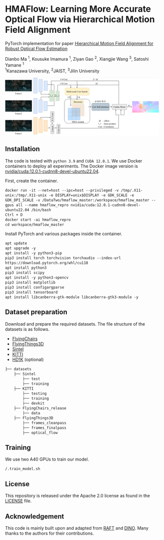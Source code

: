 # HMAFlow: Learning More Accurate Optical Flow via Hierarchical Motion Field Alignment
PyTorch implementation for paper [Hierarchical Motion Field Alignment for Robust Optical Flow Estimation](https://arxiv.org/abs/2409.05531)

Dianbo Ma <sup>1</sup>,
Kousuke Imamura <sup>1</sup>,
Ziyan Gao <sup>2</sup>,
Xiangjie Wang <sup>3</sup>,
Satoshi Yamane <sup>1</sup>
<br>
<sup>1</sup>Kanazawa University,  <sup>2</sup>JAIST,  <sup>3</sup>Jilin University<br/>

<img src="hmaflow.png">

## Installation
The code is tested with `python 3.9` and `CUDA 12.0.1`. We use Docker containers to deploy all experiments. The Docker image version is [nvidia/cuda:12.0.1-cudnn8-devel-ubuntu22.04](https://hub.docker.com/r/nvidia/cuda/tags?name=12.0.1).

First, create the container.
```
docker run -it --net=host --ipc=host --privileged -v /tmp/.X11-unix:/tmp/.X11-unix -e DISPLAY=unix$DISPLAY -e GDK_SCALE -e GDK_DPI_SCALE -v /DataTwo/hmaflow_master:/workspace/hmaflow_master --gpus all --name hmaflow_repro nvidia/cuda:12.0.1-cudnn8-devel-ubuntu22.04 /bin/bash
Ctrl + D
docker start -ai hmaflow_repro
cd workspace/hmaflow_master
```
Install PyTorch and various packages inside the container.
```
apt update
apt upgrade -y
apt install -y python3-pip
pip3 install torch torchvision torchaudio --index-url https://download.pytorch.org/whl/cu118
apt install python3
pip3 install scipy
apt install -y python3-opencv
pip3 install matplotlib
pip3 install configargparse
pip3 install tensorboard
apt install libcanberra-gtk-module libcanberra-gtk3-module -y
```

## Dataset preparation
Download and prepare the required datasets. The file structure of the datasets is as follows.
* [FlyingChairs](https://lmb.informatik.uni-freiburg.de/resources/datasets/FlyingChairs.en.html#flyingchairs)
* [FlyingThings3D](https://lmb.informatik.uni-freiburg.de/resources/datasets/SceneFlowDatasets.en.html)
* [Sintel](http://sintel.is.tue.mpg.de/)
* [KITTI](http://www.cvlibs.net/datasets/kitti/eval_scene_flow.php?benchmark=flow)
* [HD1K](http://hci-benchmark.iwr.uni-heidelberg.de/) (optional)

```
├── datasets
    ├── Sintel
        ├── test
        ├── training
    ├── KITTI
        ├── testing
        ├── training
        ├── devkit
    ├── FlyingChairs_release
        ├── data
    ├── FlyingThings3D
        ├── frames_cleanpass
        ├── frames_finalpass
        ├── optical_flow
```

## Training
We use two A40 GPUs to train our model.
```
/.train_model.sh
```
## License
This repository is released under the Apache 2.0 license as found in the [LICENSE](https://github.com/BooTurbo/HMAFlow/blob/main/LICENSE) file.

## Acknowledgement
This code is mainly built upon and adapted from [RAFT](https://github.com/princeton-vl/RAFT) and [DINO](https://github.com/facebookresearch/dino). Many thanks to the authors for their contributions.


